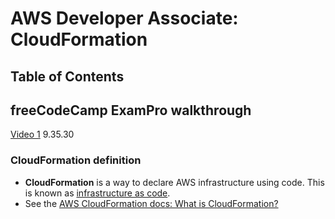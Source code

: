 # AWS Developer Associate: CloudFormation

## Table of Contents <!-- omit in toc -->


## freeCodeCamp ExamPro walkthrough

[Video 1](https://youtu.be/RrKRN9zRBWs) 9.35.30

### CloudFormation definition

- **CloudFormation** is a way to declare AWS infrastructure using code. This is known as [infrastructure as code](https://en.wikipedia.org/wiki/Infrastructure_as_code).
- See the [AWS CloudFormation docs: What is CloudFormation?](https://docs.aws.amazon.com/AWSCloudFormation/latest/UserGuide/Welcome.html)

